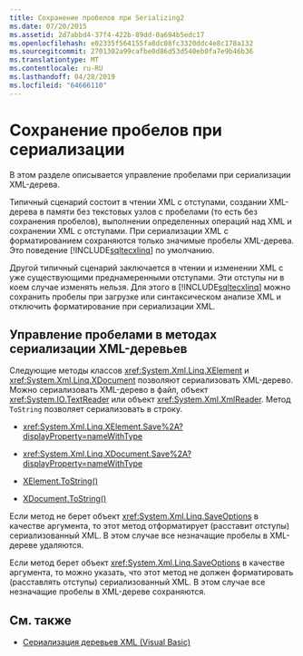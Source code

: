 ```yaml
---
title: Сохранение пробелов при Serializing2
ms.date: 07/20/2015
ms.assetid: 2d7abbd4-37f4-422b-89dd-0a694b5edc17
ms.openlocfilehash: e02335f564155fa8dc08fc3320ddc4e8c178a132
ms.sourcegitcommit: 2701302a99cafbe0d86d53d540eb0fa7e9b46b36
ms.translationtype: MT
ms.contentlocale: ru-RU
ms.lasthandoff: 04/28/2019
ms.locfileid: "64666110"
---
```

# <a name="preserving-white-space-while-serializing"></a>Сохранение пробелов при сериализации
В этом разделе описывается управление пробелами при сериализации XML-дерева.  
  
 Типичный сценарий состоит в чтении XML с отступами, создании XML-дерева в памяти без текстовых узлов с пробелами (то есть без сохранения пробелов), выполнении определенных операций над XML и сохранении XML с отступами. При сериализации XML с форматированием сохраняются только значимые пробелы XML-дерева. Это поведение [!INCLUDE[sqltecxlinq](~/includes/sqltecxlinq-md.md)] по умолчанию.  
  
 Другой типичный сценарий заключается в чтении и изменении XML с уже существующими преднамеренными отступами. Эти отступы ни в коем случае изменять нельзя. Для этого в [!INCLUDE[sqltecxlinq](~/includes/sqltecxlinq-md.md)] можно сохранить пробелы при загрузке или синтаксическом анализе XML и отключить форматирование при сериализации XML.  
  
## <a name="white-space-behavior-of-methods-that-serialize-xml-trees"></a>Управление пробелами в методах сериализации XML-деревьев  
 Следующие методы классов <xref:System.Xml.Linq.XElement> и <xref:System.Xml.Linq.XDocument> позволяют сериализовать XML-дерево. Можно сериализовать XML-дерево в файл, объект <xref:System.IO.TextReader> или объект <xref:System.Xml.XmlReader>. Метод `ToString` позволяет сериализовать в строку.  
  
- <xref:System.Xml.Linq.XElement.Save%2A?displayProperty=nameWithType>  
  
- <xref:System.Xml.Linq.XDocument.Save%2A?displayProperty=nameWithType>  
  
- [XElement.ToString()](xref:System.Xml.Linq.XNode.ToString%2A?displayProperty=nameWithType)
  
- [XDocument.ToString()](xref:System.Xml.Linq.XNode.ToString%2A?displayProperty=nameWithType)
  
 Если метод не берет объект <xref:System.Xml.Linq.SaveOptions> в качестве аргумента, то этот метод отформатирует (расставит отступы) сериализованный XML. В этом случае все незначащие пробелы в XML-дереве удаляются.  
  
 Если метод берет объект <xref:System.Xml.Linq.SaveOptions> в качестве аргумента, то можно указать, что этот метод не должен форматировать (расставлять отступы) сериализованный XML. В этом случае все незначащие пробелы в XML-дереве сохраняются.  
  
## <a name="see-also"></a>См. также

- [Сериализация деревьев XML (Visual Basic)](../../../../visual-basic/programming-guide/concepts/linq/serializing-xml-trees.md)
